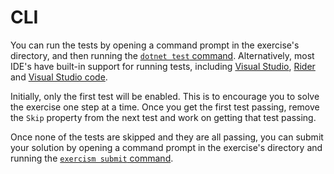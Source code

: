 # CLI

You can run the tests by opening a command prompt in the exercise's directory, and then running the [`dotnet test` command][docs-dotnet-test]. Alternatively, most IDE's have built-in support for running tests, including [Visual Studio][docs-run-unit-tests-visual-studio], [Rider][docs-run-unit-tests-rider] and [Visual Studio code][docs-run-unit-tests-visual-studio-code].

Initially, only the first test will be enabled. This is to encourage you to solve the exercise one step at a time. Once you get the first test passing, remove the `Skip` property from the next test and work on getting that test passing.

Once none of the tests are skipped and they are all passing, you can submit your solution by opening a command prompt in the exercise's directory and running the [`exercism submit` command][docs-exercism-cli].

[docs-dotnet-test]: https://docs.microsoft.com/en-us/dotnet/core/tools/dotnet-test?tabs=netcore21
[docs-exercism-cli]: https://exercism.io/cli
[docs-run-unit-tests-visual-studio]: https://docs.microsoft.com/en-us/visualstudio/test/run-unit-tests-with-test-explorer?view=vs-2019
[docs-run-unit-tests-visual-studio-code]: https://github.com/OmniSharp/omnisharp-vscode/wiki/How-to-run-and-debug-unit-tests
[docs-run-unit-tests-rider]: https://www.jetbrains.com/help/rider/Unit_Testing_in_Solution.html
